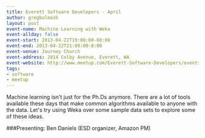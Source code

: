 ```yaml
---
title: Everett Software Developers - April
author: gregbulmash
layout: post
event-name: Machine Learning with Weka
event-allday: false
event-start: 2013-04-22T19:00:00-08:00
event-end: 2013-04-22T21:00:00-8:00
event-venue: Journey Church
event-address: 2814 Colby Avenue, Everett, WA
event-website: http://www.meetup.com/Everett-Software-Developers/events/111628732/
tags:
- software
- meetup
---
```


Machine learning isn't just for the Ph.Ds anymore. There are a lot of tools available these days that make common algorithms available to anyone with the data. Let's try using Weka over some sample data sets to explore some of these ideas.

###Presenting: Ben Daniels (ESD organizer, Amazon PM)
